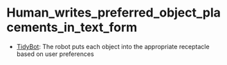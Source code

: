 # Human_writes_preferred_object_placements_in_text_form

- [TidyBot](https://github.com/KeplerC/oed-playground/tree/main/pages/datasets/tidybot.md): The robot puts each object into the appropriate receptacle based on user preferences
